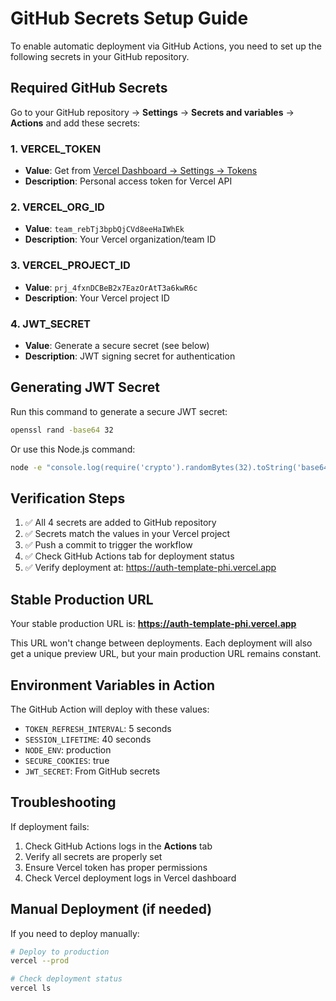 # GitHub Secrets Setup Guide

To enable automatic deployment via GitHub Actions, you need to set up the following secrets in your GitHub repository.

## Required GitHub Secrets

Go to your GitHub repository → **Settings** → **Secrets and variables** → **Actions** and add these secrets:

### 1. VERCEL_TOKEN
- **Value**: Get from [Vercel Dashboard → Settings → Tokens](https://vercel.com/account/tokens)
- **Description**: Personal access token for Vercel API

### 2. VERCEL_ORG_ID
- **Value**: `team_rebTj3bpbQjCVd8eeHaIWhEk`
- **Description**: Your Vercel organization/team ID

### 3. VERCEL_PROJECT_ID  
- **Value**: `prj_4fxnDCBeB2x7EazOrAtT3a6kwR6c`
- **Description**: Your Vercel project ID

### 4. JWT_SECRET
- **Value**: Generate a secure secret (see below)
- **Description**: JWT signing secret for authentication

## Generating JWT Secret

Run this command to generate a secure JWT secret:

```bash
openssl rand -base64 32
```

Or use this Node.js command:

```bash
node -e "console.log(require('crypto').randomBytes(32).toString('base64'))"
```

## Verification Steps

1. ✅ All 4 secrets are added to GitHub repository
2. ✅ Secrets match the values in your Vercel project
3. ✅ Push a commit to trigger the workflow
4. ✅ Check GitHub Actions tab for deployment status
5. ✅ Verify deployment at: https://auth-template-phi.vercel.app

## Stable Production URL

Your stable production URL is: **https://auth-template-phi.vercel.app**

This URL won't change between deployments. Each deployment will also get a unique preview URL, but your main production URL remains constant.

## Environment Variables in Action

The GitHub Action will deploy with these values:
- `TOKEN_REFRESH_INTERVAL`: 5 seconds
- `SESSION_LIFETIME`: 40 seconds  
- `NODE_ENV`: production
- `SECURE_COOKIES`: true
- `JWT_SECRET`: From GitHub secrets

## Troubleshooting

If deployment fails:

1. Check GitHub Actions logs in the **Actions** tab
2. Verify all secrets are properly set
3. Ensure Vercel token has proper permissions
4. Check Vercel deployment logs in Vercel dashboard

## Manual Deployment (if needed)

If you need to deploy manually:

```bash
# Deploy to production
vercel --prod

# Check deployment status
vercel ls
```
